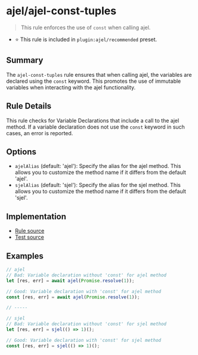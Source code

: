 # ajel/ajel-const-tuples

> This rule enforces the use of `const` when calling ajel.

- ⭐️ This rule is included in `plugin:ajel/recommended` preset.

## Summary

The `ajel-const-tuples` rule ensures that when calling ajel, the variables are declared using the `const` keyword. This promotes the use of immutable variables when interacting with the ajel functionality.

## Rule Details

This rule checks for Variable Declarations that include a call to the ajel method. If a variable declaration does not use the `const` keyword in such cases, an error is reported.

## Options

- `ajelAlias` (default: 'ajel'): Specify the alias for the ajel method. This allows you to customize the method name if it differs from the default 'ajel'.
- `sjelAlias` (default: 'sjel'): Specify the alias for the sjel method. This allows you to customize the method name if it differs from the default 'sjel'.

## Implementation

- [Rule source](https://github.com/Handfish/ajel/blob/main/packages/eslint-plugin-ajel/src/rules/ajel-const-tuples.ts)
- [Test source](https://github.com/Handfish/ajel/blob/main/packages/eslint-plugin-ajel/tests/rules/ajel-const-tuples.ts)

## Examples

```javascript
// ajel
// Bad: Variable declaration without 'const' for ajel method
let [res, err] = await ajel(Promise.resolve(1));

// Good: Variable declaration with 'const' for ajel method
const [res, err] = await ajel(Promise.resolve(1));

// -----

// sjel
// Bad: Variable declaration without 'const' for sjel method
let [res, err] = sjel(() => 1)();

// Good: Variable declaration with 'const' for sjel method
const [res, err] = sjel(() => 1)();
```
